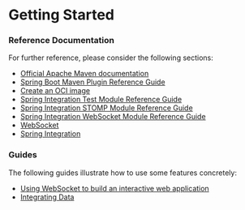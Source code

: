 # Getting Started

### Reference Documentation
For further reference, please consider the following sections:

* [Official Apache Maven documentation](https://maven.apache.org/guides/index.html)
* [Spring Boot Maven Plugin Reference Guide](https://docs.spring.io/spring-boot/docs/3.1.10/maven-plugin/reference/html/)
* [Create an OCI image](https://docs.spring.io/spring-boot/docs/3.1.10/maven-plugin/reference/html/#build-image)
* [Spring Integration Test Module Reference Guide](https://docs.spring.io/spring-integration/reference/html/testing.html)
* [Spring Integration STOMP Module Reference Guide](https://docs.spring.io/spring-integration/reference/html/stomp.html)
* [Spring Integration WebSocket Module Reference Guide](https://docs.spring.io/spring-integration/reference/html/web-sockets.html)
* [WebSocket](https://docs.spring.io/spring-boot/docs/3.1.10/reference/htmlsingle/index.html#messaging.websockets)
* [Spring Integration](https://docs.spring.io/spring-boot/docs/3.1.10/reference/htmlsingle/index.html#messaging.spring-integration)

### Guides
The following guides illustrate how to use some features concretely:

* [Using WebSocket to build an interactive web application](https://spring.io/guides/gs/messaging-stomp-websocket/)
* [Integrating Data](https://spring.io/guides/gs/integration/)

